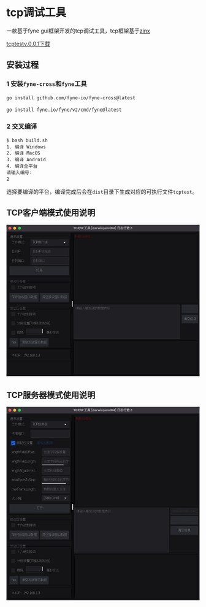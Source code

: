 # tcp调试工具
一款基于fyne gui框架开发的tcp调试工具，tcp框架基于[zinx](https://github.com/aceld/zinx)


[tcptestv.0.0.1下载](https://github.com/xxl6097/tcptest/releases/tag/v0.0.0)


## 安装过程

### 1 安装`fyne-cross`和`fyne`工具

```bash
go install github.com/fyne-io/fyne-cross@latest
```

```bash
go install fyne.io/fyne/v2/cmd/fyne@latest
```

### 2 交叉编译

```bash
$ bash build.sh 
1. 编译 Windows
2. 编译 MacOS
3. 编译 Android
4. 编译全平台
请输入编号:
2
```

选择要编译的平台，编译完成后会在`dist`目录下生成对应的可执行文件`tcptest`。



## TCP客户端模式使用说明


[![客户端模式](png/client.jpg)](客户端模式)



## TCP服务器模式使用说明


[![客户端模式](png/server.jpg)](客户端模式)